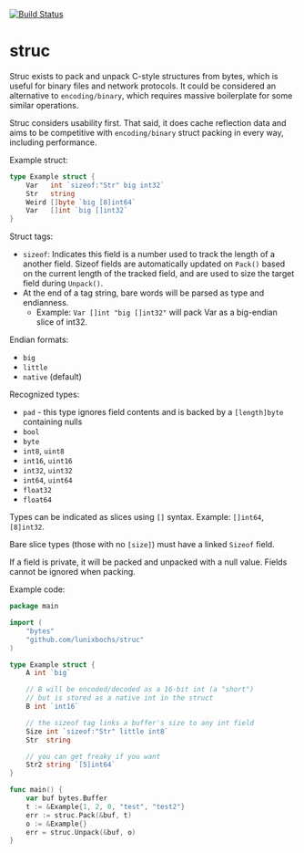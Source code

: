 [![Build Status](https://travis-ci.org/lunixbochs/struc.svg?branch=master)](https://travis-ci.org/lunixbochs/struc)

struc
====

Struc exists to pack and unpack C-style structures from bytes, which is useful for binary files and network protocols. It could be considered an alternative to `encoding/binary`, which requires massive boilerplate for some similar operations.

Struc considers usability first. That said, it does cache reflection data and aims to be competitive with `encoding/binary` struct packing in every way, including performance.

Example struct:

```Go
type Example struct {
    Var   int `sizeof:"Str" big int32`
    Str   string
    Weird []byte `big [8]int64`
    Var   []int `big []int32`
}
```

Struct tags:

 - `sizeof`: Indicates this field is a number used to track the length of a another field. Sizeof fields are automatically updated on `Pack()` based on the current length of the tracked field, and are used to size the target field during `Unpack()`.
 - At the end of a tag string, bare words will be parsed as type and endianness.
   - Example: `Var []int "big []int32"` will pack Var as a big-endian slice of int32.

Endian formats:

 - `big`
 - `little`
 - `native` (default)

Recognized types:

 - `pad` - this type ignores field contents and is backed by a `[length]byte` containing nulls
 - `bool`
 - `byte`
 - `int8`, `uint8`
 - `int16`, `uint16`
 - `int32`, `uint32`
 - `int64`, `uint64`
 - `float32`
 - `float64`

Types can be indicated as slices using `[]` syntax. Example: `[]int64`, `[8]int32`.

Bare slice types (those with no `[size]`) must have a linked `Sizeof` field.

If a field is private, it will be packed and unpacked with a null value. Fields cannot be ignored when packing.

Example code:

```Go
package main

import (
    "bytes"
    "github.com/lunixbochs/struc"
)

type Example struct {
    A int `big`

    // B will be encoded/decoded as a 16-bit int (a "short")
    // but is stored as a native int in the struct
    B int `int16`

    // the sizeof tag links a buffer's size to any int field
    Size int `sizeof:"Str" little int8`
    Str  string

    // you can get freaky if you want
    Str2 string `[5]int64`
}

func main() {
    var buf bytes.Buffer
    t := &Example{1, 2, 0, "test", "test2"}
    err := struc.Pack(&buf, t)
    o := &Example{}
    err = struc.Unpack(&buf, o)
}
```
